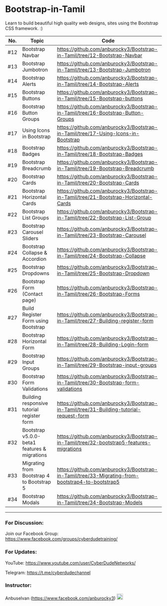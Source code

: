 # Bootstrap-in-Tamil

Learn to build beautiful high quality web designs, sites using the Bootstrap CSS framework. :)

| No. | Topic                                        | Code                                                                                             |
| --- | -------------------------------------------- | ------------------------------------------------------------------------------------------------ |
| #12 | Bootstrap Navbar                             | https://github.com/anburocky3/Bootstrap-in-Tamil/tree/12-Bootstrap-Navbar                        |
| #13 | Bootstrap Jumbotron                          | https://github.com/anburocky3/Bootstrap-in-Tamil/tree/13-Bootstrap-Jumbotron                     |
| #14 | Bootstrap Alerts                             | https://github.com/anburocky3/Bootstrap-in-Tamil/tree/14-Bootstrap-Alerts                        |
| #15 | Bootstrap Buttons                            | https://github.com/anburocky3/Bootstrap-in-Tamil/tree/15-Bootstrap-buttons                       |
| #16 | Bootstrap Button Groups                      | https://github.com/anburocky3/Bootstrap-in-Tamil/tree/16-Bootstrap-Button-Groups                 |
| #17 | Using Icons in Bootstrap                     | https://github.com/anburocky3/Bootstrap-in-Tamil/tree/17-Using-Icons-in-Bootstrap                |
| #18 | Bootstrap Badges                             | https://github.com/anburocky3/Bootstrap-in-Tamil/tree/18-Bootstrap-Badges                        |
| #19 | Bootstrap Breadcrumb                         | https://github.com/anburocky3/Bootstrap-in-Tamil/tree/19-Bootstrap-Breadcrumb                    |
| #20 | Bootstrap Cards                              | https://github.com/anburocky3/Bootstrap-in-Tamil/tree/20-Bootstrap-Cards                         |
| #21 | Bootstrap Horizontal Cards                   | https://github.com/anburocky3/Bootstrap-in-Tamil/tree/21-Bootstrap-Horizontal-Cards              |
| #22 | Bootstrap List Groups                        | https://github.com/anburocky3/Bootstrap-in-Tamil/tree/22-Bootstrap-List-Group                    |
| #23 | Bootstrap Carousel Sliders                   | https://github.com/anburocky3/Bootstrap-in-Tamil/tree/23-Bootstrap-Carousel                      |
| #24 | Bootstrap Collapse & Accordion               | https://github.com/anburocky3/Bootstrap-in-Tamil/tree/24-Bootstrap-Collapse                      |
| #25 | Bootstrap Dropdowns                          | https://github.com/anburocky3/Bootstrap-in-Tamil/tree/25-Bootstrap-Dropdown                      |
| #26 | Bootstrap Form (Contact page)                | https://github.com/anburocky3/Bootstrap-in-Tamil/tree/26-Bootstrap-Forms                         |
| #27 | Build Register Form using Bootstrap          | https://github.com/anburocky3/Bootstrap-in-Tamil/tree/27-Building-register-form                  |
| #28 | Bootstrap Horizontal Form                    | https://github.com/anburocky3/Bootstrap-in-Tamil/tree/28-Building-Login-form                     |
| #29 | Bootstrap Input Groups                       | https://github.com/anburocky3/Bootstrap-in-Tamil/tree/29-Bootstrap-input-groups                  |
| #30 | Bootstrap Form Validations                   | https://github.com/anburocky3/Bootstrap-in-Tamil/tree/30-Bootstrap-form-validations              |
| #31 | Building responsive tutorial register form   | https://github.com/anburocky3/Bootstrap-in-Tamil/tree/31-Building-tutorial-request-form          |
| #32 | Bootstrap v5.0.0-beta1 features & migrations | https://github.com/anburocky3/Bootstrap-in-Tamil/tree/32-bootstrap5-features-migrations          |
| #33 | Migrating from Bootstrap 4 to Bootstrap 5    | https://github.com/anburocky3/Bootstrap-in-Tamil/tree/33-Migrating-from-bootstrap4-to-bootstrap5 |
| #34 | Bootstrap Modals                             | https://github.com/anburocky3/Bootstrap-in-Tamil/tree/34-Bootstrap-Models                        |

---

### For Discussion:

Join our Facebook Group: https://www.facebook.com/groups/cyberdudetraining/

### For Updates:

YouTube: https://www.youtube.com/user/CyberDudeNetworks/

Telegram: https://t.me/cyberdudechannel

### Instructor:

Anbuselvan (https://www.facebook.com/anburocky3) [<img src="https://image.flaticon.com/icons/png/512/124/124010.png" width="20"/>](https://www.facebook.com/anburocky3)
